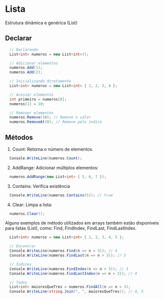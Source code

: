 # Lista

Estrutura dinâmica e genérica (List<T>)

## Declarar

```c#
  // Declarando
  List<int> numeros = new List<int>();

  // Adicionar elementos
  numeros.Add(1);
  numeros.Add(2);

  // Inicializando diretamente
  List<int> numeros = new List<int> { 1, 2, 3, 4 };

  // Acessar elementos
  int primeiro = numeros[0];
  numeros[1] = 10;

  // Remover elementos
  numeros.Remove(10); // Remove o valor
  numeros.RemoveAt(0); // Remove pelo índice
```

## Métodos

1. Count: Retorna o número de elementos.

```c#
  Console.WriteLine(numeros.Count);
```

2. AddRange: Adicionar múltiplos elementos:

```c#
  numeros.AddRange(new List<int> { 5, 6, 7 });
```

3. Contains: Verifica existência

```c#
  Console.WriteLine(numeros.Contains(5)); // true
```

4. Clear: Limpa a lista:

```c#
  numeros.Clear();
```

Alguns exemplos de método utilizados em arrays também estão disponíveis para listas (List<T>), como: Find, FindIndex, FindLast, FindLastIndex.

```c#
  List<int> numeros = new List<int> { 1, 2, 3, 4, 5 };

  // Encontrar
  Console.WriteLine(numeros.Find(n => n > 3)); // 4
  Console.WriteLine(numeros.FindLast(n => n > 3)); // 5

  // Índices
  Console.WriteLine(numeros.FindIndex(n => n > 3)); // 3
  Console.WriteLine(numeros.FindLastIndex(n => n > 3)); // 4

  // Todos
  List<int> maioresQueTres = numeros.FindAll(n => n > 3);
  Console.WriteLine(string.Join(", ", maioresQueTres)); // 4, 5
```
